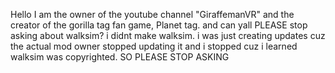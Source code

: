 Hello I am the owner of the youtube channel "GiraffemanVR" and the creator of the gorilla tag fan game, Planet tag.
and can yall PLEASE stop asking about walksim? i didnt make walksim. i was just creating updates cuz the actual mod owner stopped updating it and i stopped cuz i learned walksim was copyrighted. SO PLEASE STOP ASKING
